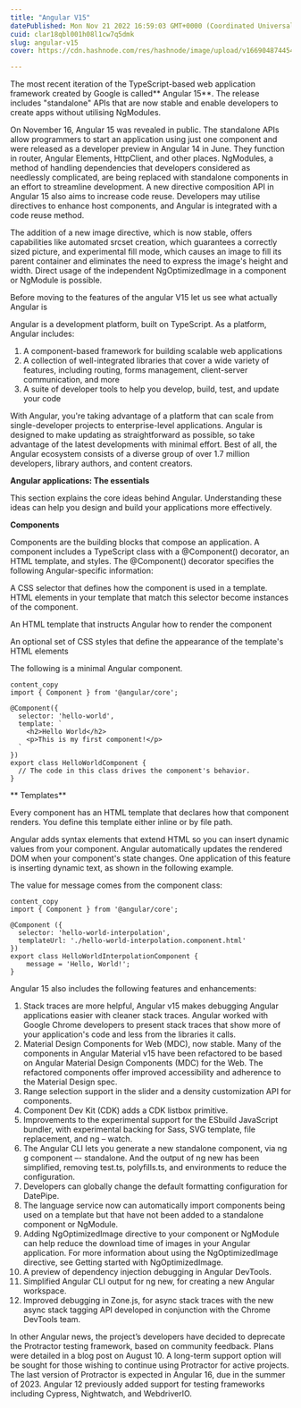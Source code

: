 ```yaml
---
title: "Angular V15"
datePublished: Mon Nov 21 2022 16:59:03 GMT+0000 (Coordinated Universal Time)
cuid: clar18qbl001h08l1cw7q5dmk
slug: angular-v15
cover: https://cdn.hashnode.com/res/hashnode/image/upload/v1669048744546/3YAYdLUyS.png

---
```


The most recent iteration of the TypeScript-based web application framework created by Google is called** Angular 15**. The release includes "standalone" APIs that are now stable and enable developers to create apps without utilising NgModules.

On November 16, Angular 15 was revealed in public. The standalone APIs allow programmers to start an application using just one component and were released as a developer preview in Angular 14 in June. They function in router, Angular Elements, HttpClient, and other places. NgModules, a method of handling dependencies that developers considered as needlessly complicated, are being replaced with standalone components in an effort to streamline development.
A new directive composition API in Angular 15 also aims to increase code reuse. Developers may utilise directives to enhance host components, and Angular is integrated with a code reuse method.

The addition of a new image directive, which is now stable, offers capabilities like automated srcset creation, which guarantees a correctly sized picture, and experimental fill mode, which causes an image to fill its parent container and eliminates the need to express the image's height and width. Direct usage of the independent NgOptimizedImage in a component or NgModule is possible.

Before moving to the features of the angular V15 let us see what actually Angular is 

Angular is a development platform, built on TypeScript. As a platform, Angular includes:
1.   A component-based framework for building scalable web applications
2.  A collection of well-integrated libraries that cover a wide variety of features, including routing, forms management, client-server communication, and more
3.  A suite of developer tools to help you develop, build, test, and update your code

With Angular, you're taking advantage of a platform that can scale from single-developer projects to enterprise-level applications. Angular is designed to make updating as straightforward as possible, so take advantage of the latest developments with minimal effort. Best of all, the Angular ecosystem consists of a diverse group of over 1.7 million developers, library authors, and content creators.

**Angular applications: The essentials**

This section explains the core ideas behind Angular. Understanding these ideas can help you design and build your applications more effectively.

**Components**

Components are the building blocks that compose an application. A component includes a TypeScript class with a @Component() decorator, an HTML template, and styles. The @Component() decorator specifies the following Angular-specific information:

A CSS selector that defines how the component is used in a template. HTML elements in your template that match this selector become instances of the component.

An HTML template that instructs Angular how to render the component

An optional set of CSS styles that define the appearance of the template's HTML elements

The following is a minimal Angular component.


```
content_copy
import { Component } from '@angular/core';

@Component({
  selector: 'hello-world',
  template: `
    <h2>Hello World</h2>
    <p>This is my first component!</p>
  `
})
export class HelloWorldComponent {
  // The code in this class drives the component's behavior.
}
``` 
**
Templates**

Every component has an HTML template that declares how that component renders. You define this template either inline or by file path.

Angular adds syntax elements that extend HTML so you can insert dynamic values from your component. Angular automatically updates the rendered DOM when your component's state changes. One application of this feature is inserting dynamic text, as shown in the following example.

The value for message comes from the component class:

```
content_copy
import { Component } from '@angular/core';

@Component ({
  selector: 'hello-world-interpolation',
  templateUrl: './hello-world-interpolation.component.html'
})
export class HelloWorldInterpolationComponent {
    message = 'Hello, World!';
}
``` 

Angular 15 also includes the following features and enhancements:

1. Stack traces are more helpful, Angular v15 makes debugging Angular applications easier with cleaner stack traces. Angular worked with Google Chrome developers to present stack traces that show more of your application's code and less from the libraries it calls.
2. Material Design Components for Web (MDC), now stable. Many of the components in Angular Material v15 have been refactored to be based on Angular Material Design Components (MDC) for the Web. The refactored components offer improved accessibility and adherence to the Material Design spec.
3. Range selection support in the slider and a density customization API for components.
4. Component Dev Kit (CDK) adds a CDK listbox primitive.
5. Improvements to the experimental support for the ESbuild JavaScript bundler, with experimental backing for Sass, SVG template, file replacement, and ng – watch.
6. The Angular CLI lets you generate a new standalone component, via ng g component –- standalone. And the output of ng new has been simplified, removing test.ts, polyfills.ts, and environments to reduce the configuration.
7. Developers can globally change the default formatting configuration for DatePipe.
8. The language service now can automatically import components being used on a template but that have not been added to a standalone component or NgModule.
9. Adding NgOptimizedImage directive to your component or NgModule can help reduce the download time of images in your Angular application. For more information about using the NgOptimizedImage directive, see Getting started with NgOptimizedImage.
10. A preview of dependency injection debugging in Angular DevTools.
11. Simplified Angular CLI output for ng new, for creating a new Angular workspace.
12. Improved debugging in Zone.js, for async stack traces with the new async stack tagging API developed in conjunction with the Chrome DevTools team.

In other Angular news, the project’s developers have decided to deprecate the Protractor testing framework, based on community feedback. Plans were detailed in a blog post on August 10. A long-term support option will be sought for those wishing to continue using Protractor for active projects. The last version of Protractor is expected in Angular 16, due in the summer of 2023. Angular 12 previously added support for testing frameworks including Cypress, Nightwatch, and WebdriverIO. 